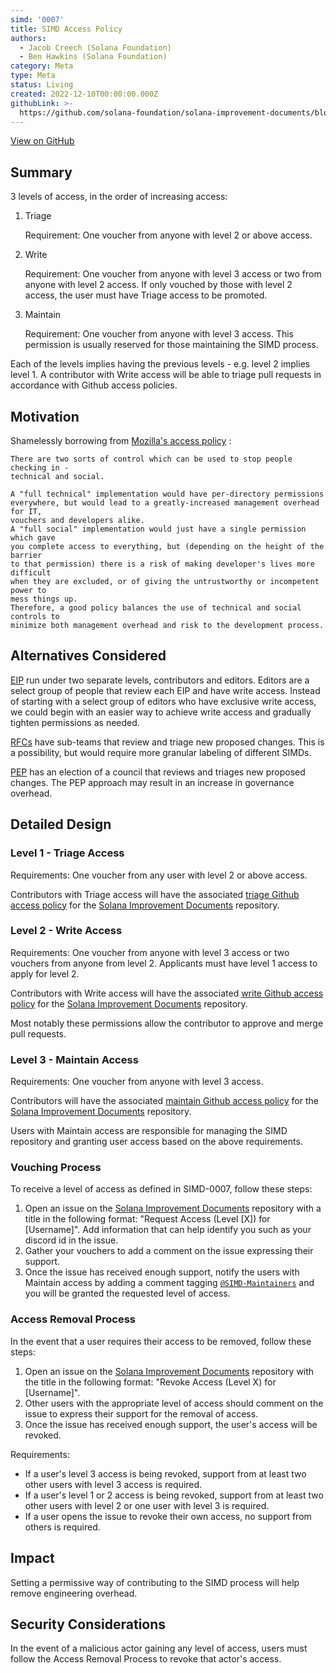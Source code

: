 ```yaml
---
simd: '0007'
title: SIMD Access Policy
authors:
  - Jacob Creech (Solana Foundation)
  - Ben Hawkins (Solana Foundation)
category: Meta
type: Meta
status: Living
created: 2022-12-10T00:00:00.000Z
githubLink: >-
  https://github.com/solana-foundation/solana-improvement-documents/blob/main/proposals/0007-anything.md
---
```

[View on GitHub](https://github.com/solana-foundation/solana-improvement-documents/blob/main/proposals/0007-anything.md)


## Summary

3 levels of access, in the order of increasing access:

1. Triage

    Requirement: One voucher from anyone with level 2 or above access.

2. Write

    Requirement: One voucher from anyone with level 3 access or two from
anyone with level 2 access. If only vouched by those with level 2 access, the
user must have Triage access to be promoted.

3. Maintain

    Requirement: One voucher from anyone with level 3 access. This permission
is usually reserved for those maintaining the SIMD process.

Each of the levels implies having the previous levels - e.g. level 2 implies
level 1. A contributor with Write access will be able to triage pull requests
in accordance with Github access policies.

## Motivation

Shamelessly borrowing from [Mozilla's access 
policy](https://www.mozilla.org/en-US/about/governance/policies/commit/access-policy/)
: 

```
There are two sorts of control which can be used to stop people checking in -
technical and social.

A "full technical" implementation would have per-directory permissions
everywhere, but would lead to a greatly-increased management overhead for IT,
vouchers and developers alike.
A "full social" implementation would just have a single permission which gave
you complete access to everything, but (depending on the height of the barrier
to that permission) there is a risk of making developer's lives more difficult
when they are excluded, or of giving the untrustworthy or incompetent power to
mess things up.
Therefore, a good policy balances the use of technical and social controls to
minimize both management overhead and risk to the development process.
```

## Alternatives Considered

[EIP](https://github.com/ethereum/EIPs) run under two separate levels,
contributors and editors. Editors are a select group of people that review each
EIP and have write access. Instead of starting with a select group of editors
who have exclusive write access, we could begin with an easier way to achieve
write access and gradually tighten permissions as needed.

[RFCs](https://www.rust-lang.org/governance) have sub-teams that review and
triage new proposed changes. This is a possibility, but would require more
granular labeling of different SIMDs.

[PEP](https://peps.python.org/pep-0013/) has an election of a council that
reviews and triages new proposed changes. The PEP approach may result in an
increase in governance overhead.

## Detailed Design

### Level 1 - Triage Access

Requirements: One voucher from any user with level 2 or above access.

Contributors with Triage access will have the associated [triage Github access
policy](https://docs.github.com/en/organizations/managing-user-access-to-your-organizations-repositories/repository-roles-for-an-organization#permissions-for-each-role)
for the [Solana Improvement
Documents](https://github.com/solana-foundation/solana-improvement-documents)
repository.

### Level 2 - Write Access

Requirements: One voucher from anyone with level 3 access or two vouchers from
anyone from level 2. Applicants must have level 1 access to apply for level 2.

Contributors with Write access will have the associated [write Github access
policy](https://docs.github.com/en/organizations/managing-user-access-to-your-organizations-repositories/repository-roles-for-an-organization#permissions-for-each-role)
for the [Solana Improvement
Documents](https://github.com/solana-foundation/solana-improvement-documents)
repository.

Most notably these permissions allow the contributor to approve and merge pull
requests.

### Level 3 - Maintain Access

Requirements: One voucher from anyone with level 3 access.

Contributors will have the associated [maintain Github access
policy](https://docs.github.com/en/organizations/managing-user-access-to-your-organizations-repositories/repository-roles-for-an-organization#permissions-for-each-role)
for the [Solana Improvement
Documents](https://github.com/solana-foundation/solana-improvement-documents)
repository.

Users with Maintain access are responsible for managing the SIMD repository and
granting user access based on the above requirements.

### Vouching Process 

To receive a level of access as defined in SIMD-0007, follow these steps:

1. Open an issue on the [Solana Improvement
Documents](https://github.com/solana-foundation/solana-improvement-documents)
repository with a title in the following format: "Request Access (Level [X])
for [Username]". Add information that can help identify you such as your 
discord id in the issue.
2. Gather your vouchers to add a comment on the issue expressing their support.
3. Once the issue has received enough support, notify the users with Maintain
access by adding a comment tagging
[`@SIMD-Maintainers`](https://github.com/orgs/solana-foundation/teams/simd-maintainers)
and you will be granted the requested level of access.

### Access Removal Process

In the event that a user requires their access to be removed, follow these
steps:

1. Open an issue on the [Solana Improvement
Documents](https://github.com/solana-foundation/solana-improvement-documents)
repository with the title in the following format: "Revoke Access (Level X) for
[Username]".
2. Other users with the appropriate level of access should comment on the issue
to express their support for the removal of access.
3. Once the issue has received enough support, the user's access will be
revoked.

Requirements:

- If a user's level 3 access is being revoked, support from at least two other
users with level 3 access is required.
- If a user's level 1 or 2 access is being revoked, support from at least two 
other users with level 2 or one user with level 3 is required.
- If a user opens the issue to revoke their own access, no support from others
is required.

## Impact

Setting a permissive way of contributing to the SIMD process will help remove
engineering overhead.

## Security Considerations

In the event of a malicious actor gaining any level of access, users must
follow the Access Removal Process to revoke that actor's access.
